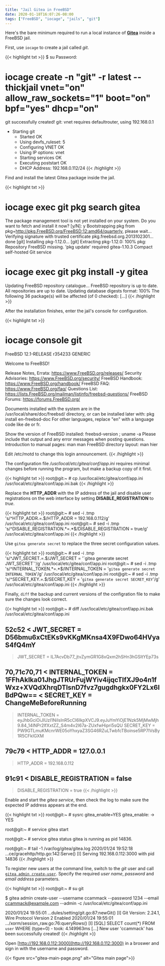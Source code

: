 ```yaml
---
title: "Jail Gitea in FreeBSD"
date: 2020-01-18T16:07:26-08:00
tags: ["FreeBSD", "iocage", "jails", "git"]
---
```


Here's the bare minimum required to run a local instance of [**Gitea**](https://gitea.com/) inside a FreeBSD jail.

<!--more-->

First, use `iocage` to create a jail called *git*.

{{< highlight txt >}}
$ su
Password:

# iocage create -n "git" -r latest --thickjail vnet="on" allow_raw_sockets="1" boot="on" bpf="yes" dhcp="on"
git successfully created!
git: vnet requires defaultrouter, using 192.168.0.1
* Starting git
  + Started OK
  + Using devfs_ruleset: 5
  + Configuring VNET OK
  + Using IP options: vnet
  + Starting services OK
  + Executing poststart OK
  + DHCP Address: 192.168.0.112/24
{{< /highlight >}}

Find and install the latest Gitea package inside the jail.

{{< highlight txt >}}
# iocage exec git pkg search gitea
The package management tool is not yet installed on your system.
Do you want to fetch and install it now? [y/N]: y
Bootstrapping pkg from pkg+http://pkg.FreeBSD.org/FreeBSD:12:amd64/quarterly, please wait...
Verifying signature with trusted certificate pkg.freebsd.org.2013102301... done
[git] Installing pkg-1.12.0...
[git] Extracting pkg-1.12.0: 100%
pkg: Repository FreeBSD missing. 'pkg update' required
gitea-1.10.3                   Compact self-hosted Git service

# iocage exec git pkg install -y gitea
Updating FreeBSD repository catalogue...
FreeBSD repository is up to date.
All repositories are up to date.
Updating database digests format: 100%
The following 36 package(s) will be affected (of 0 checked):
[...]
{{< /highlight >}}

After the installation finishes, enter the jail's console for configuration.

{{< highlight txt >}}
# iocage console git
FreeBSD 12.1-RELEASE r354233 GENERIC

Welcome to FreeBSD!

Release Notes, Errata: https://www.FreeBSD.org/releases/
Security Advisories:   https://www.FreeBSD.org/security/
FreeBSD Handbook:      https://www.FreeBSD.org/handbook/
FreeBSD FAQ:           https://www.FreeBSD.org/faq/
Questions List: https://lists.FreeBSD.org/mailman/listinfo/freebsd-questions/
FreeBSD Forums:        https://forums.FreeBSD.org/

Documents installed with the system are in the /usr/local/share/doc/freebsd/
directory, or can be installed later with:  pkg install en-freebsd-doc
For other languages, replace "en" with a language code like de or fr.

Show the version of FreeBSD installed:  freebsd-version ; uname -a
Please include that output and any error messages when posting questions.
Introduction to manual pages:  man man
FreeBSD directory layout:      man hier

Edit /etc/motd to change this login announcement.
{{< /highlight >}}

The configuration file */usr/local/etc/gitea/conf/app.ini* requires minimal changes before running the program, but make a backup copy of it first.

{{< highlight txt >}}
root@git:~ # cp /usr/local/etc/gitea/conf/app.ini /usr/local/etc/gitea/conf/app.ini.bak
{{< /highlight >}}

Replace the **HTTP_ADDR** with the IP address of the jail and disable user registrations on the web interface by setting **DISABLE_REGISTRATION** to *true*.

{{< highlight txt >}}
root@git:~ # sed -i .tmp 's/^HTTP_ADDR.*=.*$/HTTP_ADDR = 192.168.0.112/g' /usr/local/etc/gitea/conf/app.ini
root@git:~ # sed -i .tmp 's/^DISABLE_REGISTRATION.*=.*$/DISABLE_REGISTRATION = true/g' /usr/local/etc/gitea/conf/app.ini
{{< /highlight >}}

[comment]: # ( root@git:~ # sed -i .tmp 's/^DOMAIN.*=.*$/DOMAIN = git.ccammack.com/g' /usr/local/etc/gitea/conf/app.ini							)
[comment]: # ( root@git:~ # sed -i .tmp 's/^ROOT_URL.*=.*$/ROOT_URL = http\:\/\/git.ccammack.com\:3000\//g' /usr/local/etc/gitea/conf/app.ini	)

Use `gitea generate secret` to replace the three secret configuration values.

{{< highlight txt >}}
root@git:~ # sed -i .tmp 's/^JWT_SECRET.*=.*$/JWT_SECRET = '`gitea generate secret JWT_SECRET`'/g' /usr/local/etc/gitea/conf/app.ini
root@git:~ # sed -i .tmp 's/^INTERNAL_TOKEN.*=.*$/INTERNAL_TOKEN = '`gitea generate secret INTERNAL_TOKEN`'/g' /usr/local/etc/gitea/conf/app.ini
root@git:~ # sed -i .tmp 's/^SECRET_KEY.*=.*$/SECRET_KEY = '`gitea generate secret SECRET_KEY`'/g' /usr/local/etc/gitea/conf/app.ini
{{< /highlight >}}

Finally, `diff` the backup and current versions of the configration file to make sure the changes look correct.

{{< highlight txt >}}
root@git:~ # diff /usr/local/etc/gitea/conf/app.ini.bak /usr/local/etc/gitea/conf/app.ini

52c52
< JWT_SECRET = D56bmu6xCtEKs9vKKgMKnsa4X9FDwo64HVyaS4fQ4mY
---
> JWT_SECRET = IL7AcvDb77_jtvZymGR1G8xQxm2hSHn3hGSItYEp73s

70,71c70,71
< INTERNAL_TOKEN = 1FFhAklka01JhgJTRUrFujWYiv4ijqcTIfXJ9o4n1fWxz+XVQdXhrqDTlsnD7fvz7gugdhgkx0FY2Lx6IBdPQw==
< SECRET_KEY   = ChangeMeBeforeRunning
---
> INTERNAL_TOKEN = eyJhbGciOiJIUzI1NiIsInR5cCI6IkpXVCJ9.eyJuYmYiOjE1Nzk5MjMwMjh9.84_14lNPr2lfXxtZZ_S4m4v2I67a-ZUxfwHipri5sQU
> SECRET_KEY = PW9GTLmuKMcnrWE05oYhxyaZ3SG46RZuLTwbfcTBoinse5RP7IVsBy1R5CFkIGXM

79c79
< HTTP_ADDR    = 127.0.0.1
---
> HTTP_ADDR = 192.168.0.112

91c91
< DISABLE_REGISTRATION   = false
---
> DISABLE_REGISTRATION = true
{{< /highlight >}}

Enable and start the *gitea service*, then check the log to make sure the expected IP address appears at the end.

{{< highlight txt >}}
root@git:~ # sysrc gitea_enable=YES
gitea_enable:  -> YES

root@git:~ # service gitea start

root@git:~ # service gitea status
gitea is running as pid 14836.

root@git:~ # tail -1 /var/log/gitea/gitea.log
2020/01/24 19:52:18 ...ce/gracehttp/http.go:142:Serve() [I] Serving 192.168.0.112:3000 with pid 14836
{{< /highlight >}}

To register new users at the command line, switch to the *git* user and call [`gitea admin create-user`](https://docs.gitea.io/en-us/command-line/).
Specify the required *user name*, *password* and *email address* parameters.

{{< highlight txt >}}
root@git:~ # su git

$ gitea admin create-user --username ccammack --password 1234 --email ccammack@example.com --admin -c /usr/local/etc/gitea/conf/app.ini

2020/01/24 19:55:01 ...dules/setting/git.go:87:newGit() [I] Git Version: 2.24.1, Wire Protocol Version 2 Enabled
2020/01/24 19:55:01 .../xorm/session_raw.go:76:queryRows() [I] [SQL] SELECT count(*) FROM `user` WHERE (type=0) - took: 4.149963ms
[...]
New user 'ccammack' has been successfully created!
{{< /highlight >}}

Open [http://192.168.0.112:3000](http://192.168.0.112:3000) in a broswer and sign in with the username and password.

{{< figure src="gitea-main-page.png" alt="Gitea main page">}}

